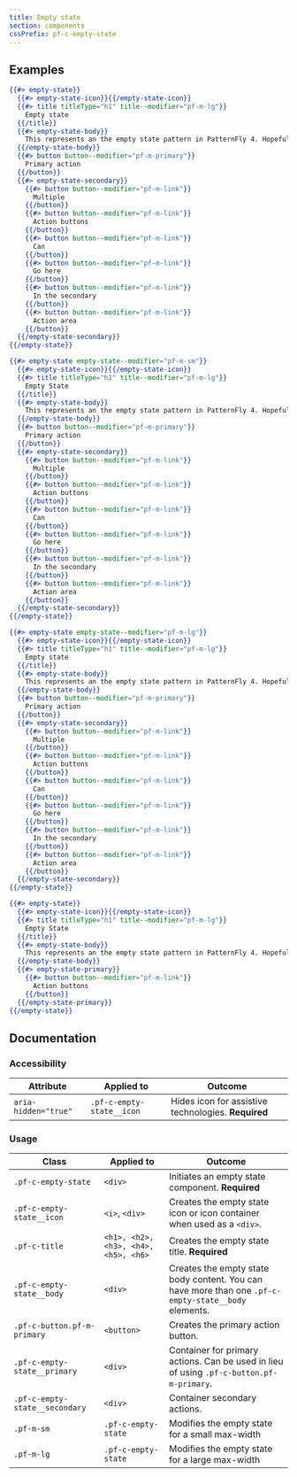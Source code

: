 ```yaml
---
title: Empty state
section: components
cssPrefix: pf-c-empty-state
---
```


## Examples
```hbs title=Basic
{{#> empty-state}}
  {{#> empty-state-icon}}{{/empty-state-icon}}
  {{#> title titleType="h1" title--modifier="pf-m-lg"}}
    Empty state
  {{/title}}
  {{#> empty-state-body}}
    This represents an the empty state pattern in PatternFly 4. Hopefully it's simple enough to use but flexible enough to meet a variety of needs.
  {{/empty-state-body}}
  {{#> button button--modifier="pf-m-primary"}}
    Primary action
  {{/button}}
  {{#> empty-state-secondary}}
    {{#> button button--modifier="pf-m-link"}}
      Multiple
    {{/button}}
    {{#> button button--modifier="pf-m-link"}}
      Action buttons
    {{/button}}
    {{#> button button--modifier="pf-m-link"}}
      Can
    {{/button}}
    {{#> button button--modifier="pf-m-link"}}
      Go here
    {{/button}}
    {{#> button button--modifier="pf-m-link"}}
      In the secondary
    {{/button}}
    {{#> button button--modifier="pf-m-link"}}
      Action area
    {{/button}}
  {{/empty-state-secondary}}
{{/empty-state}}
```

```hbs title=Small
{{#> empty-state empty-state--modifier="pf-m-sm"}}
  {{#> empty-state-icon}}{{/empty-state-icon}}
  {{#> title titleType="h1" title--modifier="pf-m-lg"}}
    Empty State
  {{/title}}
  {{#> empty-state-body}}
    This represents an the empty state pattern in PatternFly 4. Hopefully it's simple enough to use but flexible enough to meet a variety of needs.
  {{/empty-state-body}}
  {{#> button button--modifier="pf-m-primary"}}
    Primary action
  {{/button}}
  {{#> empty-state-secondary}}
    {{#> button button--modifier="pf-m-link"}}
      Multiple
    {{/button}}
    {{#> button button--modifier="pf-m-link"}}
      Action buttons
    {{/button}}
    {{#> button button--modifier="pf-m-link"}}
      Can
    {{/button}}
    {{#> button button--modifier="pf-m-link"}}
      Go here
    {{/button}}
    {{#> button button--modifier="pf-m-link"}}
      In the secondary
    {{/button}}
    {{#> button button--modifier="pf-m-link"}}
      Action area
    {{/button}}
  {{/empty-state-secondary}}
{{/empty-state}}
```

```hbs title=Large
{{#> empty-state empty-state--modifier="pf-m-lg"}}
  {{#> empty-state-icon}}{{/empty-state-icon}}
  {{#> title titleType="h1" title--modifier="pf-m-lg"}}
    Empty state
  {{/title}}
  {{#> empty-state-body}}
    This represents an the empty state pattern in PatternFly 4. Hopefully it's simple enough to use but flexible enough to meet a variety of needs.
  {{/empty-state-body}}
  {{#> button button--modifier="pf-m-primary"}}
    Primary action
  {{/button}}
  {{#> empty-state-secondary}}
    {{#> button button--modifier="pf-m-link"}}
      Multiple
    {{/button}}
    {{#> button button--modifier="pf-m-link"}}
      Action buttons
    {{/button}}
    {{#> button button--modifier="pf-m-link"}}
      Can
    {{/button}}
    {{#> button button--modifier="pf-m-link"}}
      Go here
    {{/button}}
    {{#> button button--modifier="pf-m-link"}}
      In the secondary
    {{/button}}
    {{#> button button--modifier="pf-m-link"}}
      Action area
    {{/button}}
  {{/empty-state-secondary}}
{{/empty-state}}
```

```hbs title=With-primary-element
{{#> empty-state}}
  {{#> empty-state-icon}}{{/empty-state-icon}}
  {{#> title titleType="h1" title--modifier="pf-m-lg"}}
    Empty State
  {{/title}}
  {{#> empty-state-body}}
    This represents an the empty state pattern in PatternFly 4. Hopefully it's simple enough to use but flexible enough to meet a variety of needs.
  {{/empty-state-body}}
  {{#> empty-state-primary}}
    {{#> button button--modifier="pf-m-link"}}
      Action buttons
    {{/button}}
  {{/empty-state-primary}}
{{/empty-state}}
```

## Documentation
### Accessibility
| Attribute | Applied to | Outcome |
| -- | -- | -- |
| `aria-hidden="true"` | `.pf-c-empty-state__icon` |  Hides icon for assistive technologies. **Required** |

### Usage
| Class | Applied to | Outcome |
| -- | -- | -- |
| `.pf-c-empty-state` | `<div>` |  Initiates an empty state component. **Required** |
| `.pf-c-empty-state__icon` | `<i>`, `<div>` |  Creates the empty state icon or icon container when used as a `<div>`. |
| `.pf-c-title` | `<h1>, <h2>, <h3>, <h4>, <h5>, <h6>` |  Creates the empty state title. **Required** |
| `.pf-c-empty-state__body` | `<div>` |  Creates the empty state body content. You can have more than one `.pf-c-empty-state__body` elements. |
| `.pf-c-button.pf-m-primary` | `<button>` |  Creates the primary action button. |
| `.pf-c-empty-state__primary` | `<div>` |  Container for primary actions. Can be used in lieu of using `.pf-c-button.pf-m-primary`. |
| `.pf-c-empty-state__secondary` | `<div>` |  Container secondary actions. |
| `.pf-m-sm` | `.pf-c-empty-state` | Modifies the empty state for a small max-width |
| `.pf-m-lg` | `.pf-c-empty-state` | Modifies the empty state for a large max-width |
